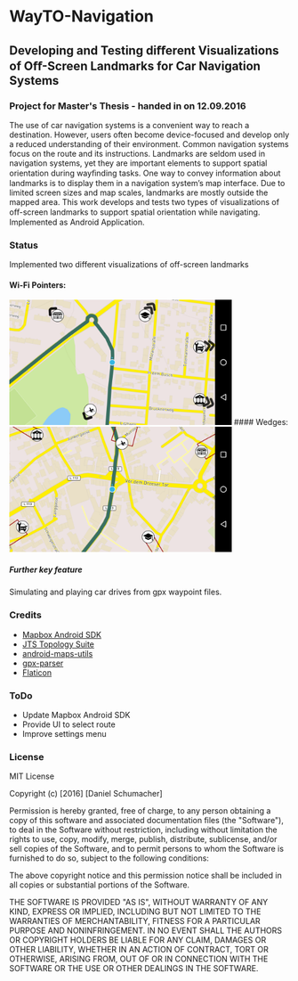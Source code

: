 # WayTO-Navigation
## Developing and Testing diﬀerent Visualizations of Oﬀ-Screen Landmarks for Car Navigation Systems
### Project for Master's Thesis - handed in on 12.09.2016

The use of car navigation systems is a convenient way to reach a destination. However, users often become device-focused and develop only a reduced understanding of their environment. Common navigation systems focus on the route and its instructions. Landmarks are seldom used in navigation systems, yet they are important elements to support spatial orientation during wayﬁnding tasks. One way to convey information about landmarks is to display them in a navigation system’s map interface. Due to limited screen sizes and map scales, landmarks are mostly outside the mapped area. This work develops and tests two types of visualizations of oﬀ-screen landmarks to support spatial orientation while navigating. Implemented as Android Application.

### Status
Implemented two different visualizations of off-screen landmarks
#### Wi-Fi Pointers:
<img src="https://raw.githubusercontent.com/Schumi09/WayTo-Navigation/master/preview/wifi_final.png" width="400">
#### Wedges:
<img src="https://raw.githubusercontent.com/Schumi09/WayTo-Navigation/master/preview/wedges_final.png" width="400">

##### Further key feature
Simulating and playing car drives from gpx waypoint files.

### Credits
* [Mapbox Android SDK](https://www.mapbox.com/android-sdk/)
* [JTS Topology Suite](http://tsusiatsoftware.net/jts/main.html)
* [android-maps-utils](https://github.com/googlemaps/android-maps-utils)
* [gpx-parser](https://github.com/himanshu-soni/gpx-parser)
* [Flaticon](http://www.flaticon.com/)

### ToDo
* Update Mapbox Android SDK
* Provide UI to select route
* Improve settings menu

### License
MIT License

Copyright (c) [2016] [Daniel Schumacher]

Permission is hereby granted, free of charge, to any person obtaining a copy
of this software and associated documentation files (the "Software"), to deal
in the Software without restriction, including without limitation the rights
to use, copy, modify, merge, publish, distribute, sublicense, and/or sell
copies of the Software, and to permit persons to whom the Software is
furnished to do so, subject to the following conditions:

The above copyright notice and this permission notice shall be included in all
copies or substantial portions of the Software.

THE SOFTWARE IS PROVIDED "AS IS", WITHOUT WARRANTY OF ANY KIND, EXPRESS OR
IMPLIED, INCLUDING BUT NOT LIMITED TO THE WARRANTIES OF MERCHANTABILITY,
FITNESS FOR A PARTICULAR PURPOSE AND NONINFRINGEMENT. IN NO EVENT SHALL THE
AUTHORS OR COPYRIGHT HOLDERS BE LIABLE FOR ANY CLAIM, DAMAGES OR OTHER
LIABILITY, WHETHER IN AN ACTION OF CONTRACT, TORT OR OTHERWISE, ARISING FROM,
OUT OF OR IN CONNECTION WITH THE SOFTWARE OR THE USE OR OTHER DEALINGS IN THE
SOFTWARE.
